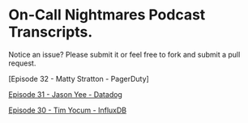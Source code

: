 # On-Call Nightmares Podcast Transcripts.

Notice an issue?  Please submit it or feel free to fork and submit a pull request.  

[Episode 32 - Matty Stratton - PagerDuty]

[Episode 31 - Jason Yee - Datadog](https://raw.githubusercontent.com/jaydestro/oncallnightmares/master/episode31.jason.yee.txt)

[Episode 30 - Tim Yocum - InfluxDB](https://raw.githubusercontent.com/jaydestro/oncallnightmares/master/episode.30.tim.yocum.txt)
